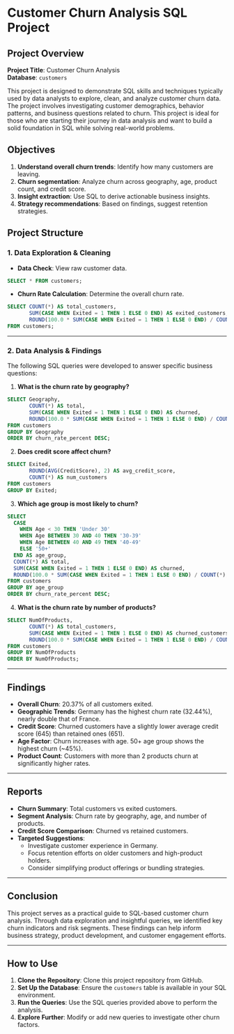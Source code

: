
# Customer Churn Analysis SQL Project

## Project Overview

**Project Title**: Customer Churn Analysis  
**Database**: `customers`

This project is designed to demonstrate SQL skills and techniques typically used by data analysts to explore, clean, and analyze customer churn data. The project involves investigating customer demographics, behavior patterns, and business questions related to churn. This project is ideal for those who are starting their journey in data analysis and want to build a solid foundation in SQL while solving real-world problems.

## Objectives

1. **Understand overall churn trends**: Identify how many customers are leaving.
2. **Churn segmentation**: Analyze churn across geography, age, product count, and credit score.
3. **Insight extraction**: Use SQL to derive actionable business insights.
4. **Strategy recommendations**: Based on findings, suggest retention strategies.

## Project Structure

### 1. Data Exploration & Cleaning

- **Data Check**: View raw customer data.
```sql
SELECT * FROM customers;
```

- **Churn Rate Calculation**: Determine the overall churn rate.
```sql
SELECT COUNT(*) AS total_customers,
       SUM(CASE WHEN Exited = 1 THEN 1 ELSE 0 END) AS exited_customers,
       ROUND(100.0 * SUM(CASE WHEN Exited = 1 THEN 1 ELSE 0 END) / COUNT(*), 2) AS churn_rate_percent
FROM customers;
```

---

### 2. Data Analysis & Findings

The following SQL queries were developed to answer specific business questions:

1. **What is the churn rate by geography?**
```sql
SELECT Geography,
       COUNT(*) AS total,
       SUM(CASE WHEN Exited = 1 THEN 1 ELSE 0 END) AS churned,
       ROUND(100.0 * SUM(CASE WHEN Exited = 1 THEN 1 ELSE 0 END) / COUNT(*), 2) AS churn_rate_percent
FROM customers
GROUP BY Geography
ORDER BY churn_rate_percent DESC;
```

2. **Does credit score affect churn?**
```sql
SELECT Exited,
       ROUND(AVG(CreditScore), 2) AS avg_credit_score,
       COUNT(*) AS num_customers
FROM customers 
GROUP BY Exited;
```

3. **Which age group is most likely to churn?**
```sql
SELECT 
  CASE
    WHEN Age < 30 THEN 'Under 30'
    WHEN Age BETWEEN 30 AND 40 THEN '30-39'
    WHEN Age BETWEEN 40 AND 49 THEN '40-49'
    ELSE '50+'
  END AS age_group,
  COUNT(*) AS total,
  SUM(CASE WHEN Exited = 1 THEN 1 ELSE 0 END) AS churned,
  ROUND(100.0 * SUM(CASE WHEN Exited = 1 THEN 1 ELSE 0 END) / COUNT(*), 2) AS churn_rate_percent
FROM customers
GROUP BY age_group
ORDER BY churn_rate_percent DESC;
```

4. **What is the churn rate by number of products?**
```sql
SELECT NumOfProducts,
       COUNT(*) AS total_customers,
       SUM(CASE WHEN Exited = 1 THEN 1 ELSE 0 END) AS churned_customers,
       ROUND(100.0 * SUM(CASE WHEN Exited = 1 THEN 1 ELSE 0 END) / COUNT(*), 2) AS churn_rate_percent
FROM customers
GROUP BY NumOfProducts
ORDER BY NumOfProducts;
```

---

## Findings

- **Overall Churn**: 20.37% of all customers exited.
- **Geographic Trends**: Germany has the highest churn rate (32.44%), nearly double that of France.
- **Credit Score**: Churned customers have a slightly lower average credit score (645) than retained ones (651).
- **Age Factor**: Churn increases with age. 50+ age group shows the highest churn (~45%).
- **Product Count**: Customers with more than 2 products churn at significantly higher rates.

---

## Reports

- **Churn Summary**: Total customers vs exited customers.
- **Segment Analysis**: Churn rate by geography, age, and number of products.
- **Credit Score Comparison**: Churned vs retained customers.
- **Targeted Suggestions**:
  - Investigate customer experience in Germany.
  - Focus retention efforts on older customers and high-product holders.
  - Consider simplifying product offerings or bundling strategies.

---

## Conclusion

This project serves as a practical guide to SQL-based customer churn analysis. Through data exploration and insightful queries, we identified key churn indicators and risk segments. These findings can help inform business strategy, product development, and customer engagement efforts.

---

## How to Use

1. **Clone the Repository**: Clone this project repository from GitHub.
2. **Set Up the Database**: Ensure the `customers` table is available in your SQL environment.
3. **Run the Queries**: Use the SQL queries provided above to perform the analysis.
4. **Explore Further**: Modify or add new queries to investigate other churn factors.
